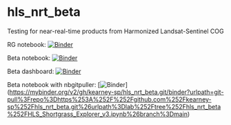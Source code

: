 # hls_nrt_beta
Testing for near-real-time products from Harmonized Landsat-Sentinel COG

RG notebook: [![Binder](https://binder.pangeo.io/badge_logo.svg)](https://binder.pangeo.io/v2/gh/kearney-sp/hls_nrt_beta/main?urlpath=lab/tree/HLS_BM_Explorer(RG).ipynb)

Beta notebook: [![Binder](https://aws-uswest2-binder.pangeo.io/badge_logo.svg)](https://aws-uswest2-binder.pangeo.io/v2/gh/kearney-sp/hls_nrt_beta/main?urlpath=lab/tree/HLS_Shortgrass_Explorer_v3.ipynb)

Beta dashboard: [![Binder](https://aws-uswest2-binder.pangeo.io/badge_logo.svg)](https://aws-uswest2-binder.pangeo.io/v2/gh/kearney-sp/hls_nrt_beta/main?urlpath=panel/HLS_Shortgrass_Explorer_v3.ipynb)

Beta notebook with nbgitpuller: [![Binder](https://aws-uswest2-binder.pangeo.io/badge_logo.svg)] (https://mybinder.org/v2/gh/kearney-sp/hls_nrt_beta.git/binder?urlpath=git-pull%3Frepo%3Dhttps%253A%252F%252Fgithub.com%252Fkearney-sp%252Fhls_nrt_beta.git%26urlpath%3Dlab%252Ftree%252Fhls_nrt_beta%252FHLS_Shortgrass_Explorer_v3.ipynb%26branch%3Dmain)
